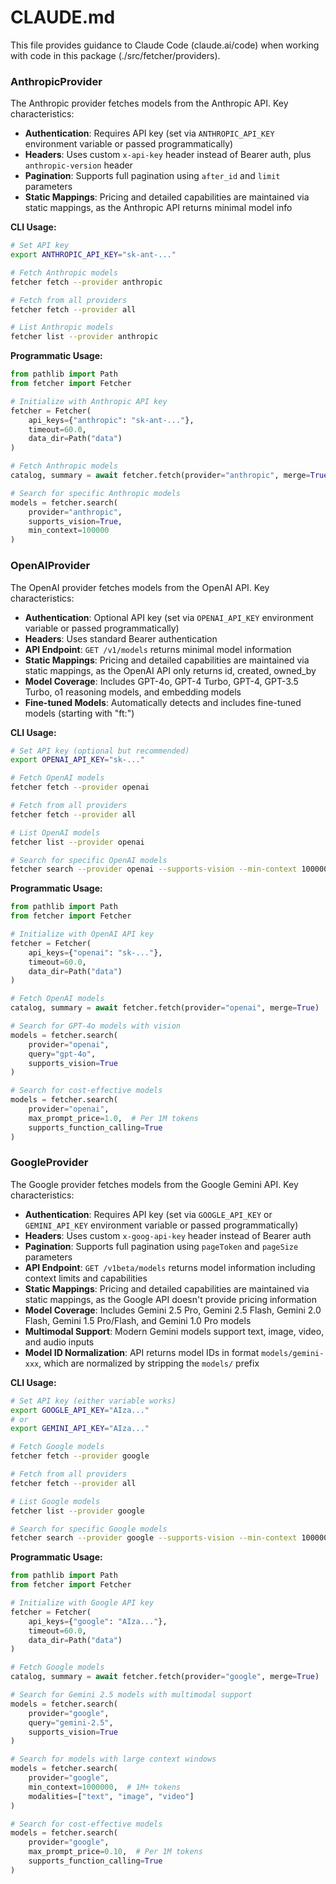 # CLAUDE.md

This file provides guidance to Claude Code (claude.ai/code) when working with code in this package (./src/fetcher/providers).

### AnthropicProvider

The Anthropic provider fetches models from the Anthropic API. Key characteristics:

- **Authentication**: Requires API key (set via `ANTHROPIC_API_KEY` environment variable or passed programmatically)
- **Headers**: Uses custom `x-api-key` header instead of Bearer auth, plus `anthropic-version` header
- **Pagination**: Supports full pagination using `after_id` and `limit` parameters
- **Static Mappings**: Pricing and detailed capabilities are maintained via static mappings, as the Anthropic API returns minimal model info

**CLI Usage:**
```bash
# Set API key
export ANTHROPIC_API_KEY="sk-ant-..."

# Fetch Anthropic models
fetcher fetch --provider anthropic

# Fetch from all providers
fetcher fetch --provider all

# List Anthropic models
fetcher list --provider anthropic
```

**Programmatic Usage:**
```python
from pathlib import Path
from fetcher import Fetcher

# Initialize with Anthropic API key
fetcher = Fetcher(
    api_keys={"anthropic": "sk-ant-..."},
    timeout=60.0,
    data_dir=Path("data")
)

# Fetch Anthropic models
catalog, summary = await fetcher.fetch(provider="anthropic", merge=True)

# Search for specific Anthropic models
models = fetcher.search(
    provider="anthropic",
    supports_vision=True,
    min_context=100000
)
```

### OpenAIProvider

The OpenAI provider fetches models from the OpenAI API. Key characteristics:

- **Authentication**: Optional API key (set via `OPENAI_API_KEY` environment variable or passed programmatically)
- **Headers**: Uses standard Bearer authentication
- **API Endpoint**: `GET /v1/models` returns minimal model information
- **Static Mappings**: Pricing and detailed capabilities are maintained via static mappings, as the OpenAI API only returns id, created, owned_by
- **Model Coverage**: Includes GPT-4o, GPT-4 Turbo, GPT-4, GPT-3.5 Turbo, o1 reasoning models, and embedding models
- **Fine-tuned Models**: Automatically detects and includes fine-tuned models (starting with "ft:")

**CLI Usage:**
```bash
# Set API key (optional but recommended)
export OPENAI_API_KEY="sk-..."

# Fetch OpenAI models
fetcher fetch --provider openai

# Fetch from all providers
fetcher fetch --provider all

# List OpenAI models
fetcher list --provider openai

# Search for specific OpenAI models
fetcher search --provider openai --supports-vision --min-context 100000
```

**Programmatic Usage:**
```python
from pathlib import Path
from fetcher import Fetcher

# Initialize with OpenAI API key
fetcher = Fetcher(
    api_keys={"openai": "sk-..."},
    timeout=60.0,
    data_dir=Path("data")
)

# Fetch OpenAI models
catalog, summary = await fetcher.fetch(provider="openai", merge=True)

# Search for GPT-4o models with vision
models = fetcher.search(
    provider="openai",
    query="gpt-4o",
    supports_vision=True
)

# Search for cost-effective models
models = fetcher.search(
    provider="openai",
    max_prompt_price=1.0,  # Per 1M tokens
    supports_function_calling=True
)
```

### GoogleProvider

The Google provider fetches models from the Google Gemini API. Key characteristics:

- **Authentication**: Requires API key (set via `GOOGLE_API_KEY` or `GEMINI_API_KEY` environment variable or passed programmatically)
- **Headers**: Uses custom `x-goog-api-key` header instead of Bearer auth
- **Pagination**: Supports full pagination using `pageToken` and `pageSize` parameters
- **API Endpoint**: `GET /v1beta/models` returns model information including context limits and capabilities
- **Static Mappings**: Pricing and detailed capabilities are maintained via static mappings, as the Google API doesn't provide pricing information
- **Model Coverage**: Includes Gemini 2.5 Pro, Gemini 2.5 Flash, Gemini 2.0 Flash, Gemini 1.5 Pro/Flash, and Gemini 1.0 Pro models
- **Multimodal Support**: Modern Gemini models support text, image, video, and audio inputs
- **Model ID Normalization**: API returns model IDs in format `models/gemini-xxx`, which are normalized by stripping the `models/` prefix

**CLI Usage:**
```bash
# Set API key (either variable works)
export GOOGLE_API_KEY="AIza..."
# or
export GEMINI_API_KEY="AIza..."

# Fetch Google models
fetcher fetch --provider google

# Fetch from all providers
fetcher fetch --provider all

# List Google models
fetcher list --provider google

# Search for specific Google models
fetcher search --provider google --supports-vision --min-context 1000000
```

**Programmatic Usage:**
```python
from pathlib import Path
from fetcher import Fetcher

# Initialize with Google API key
fetcher = Fetcher(
    api_keys={"google": "AIza..."},
    timeout=60.0,
    data_dir=Path("data")
)

# Fetch Google models
catalog, summary = await fetcher.fetch(provider="google", merge=True)

# Search for Gemini 2.5 models with multimodal support
models = fetcher.search(
    provider="google",
    query="gemini-2.5",
    supports_vision=True
)

# Search for models with large context windows
models = fetcher.search(
    provider="google",
    min_context=1000000,  # 1M+ tokens
    modalities=["text", "image", "video"]
)

# Search for cost-effective models
models = fetcher.search(
    provider="google",
    max_prompt_price=0.10,  # Per 1M tokens
    supports_function_calling=True
)
```
